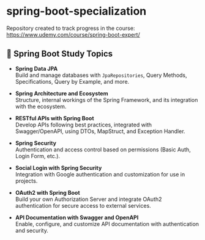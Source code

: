 # spring-boot-specialization
Repository created to track progress in the course: https://www.udemy.com/course/spring-boot-expert/

## 📌 Spring Boot Study Topics

- **Spring Data JPA**  
  Build and manage databases with `JpaRepositories`, Query Methods, Specifications, Query by Example, and more.

- **Spring Architecture and Ecosystem**  
  Structure, internal workings of the Spring Framework, and its integration with the ecosystem.

- **RESTful APIs with Spring Boot**  
  Develop APIs following best practices, integrated with Swagger/OpenAPI, using DTOs, MapStruct, and Exception Handler.

- **Spring Security**  
  Authentication and access control based on permissions (Basic Auth, Login Form, etc.).

- **Social Login with Spring Security**  
  Integration with Google authentication and customization for use in projects.

- **OAuth2 with Spring Boot**  
  Build your own Authorization Server and integrate OAuth2 authentication for secure access to external services.

- **API Documentation with Swagger and OpenAPI**  
  Enable, configure, and customize API documentation with authentication and security.
